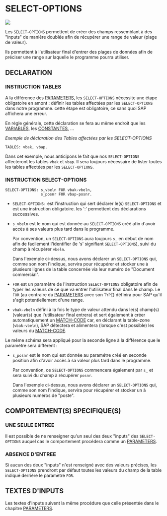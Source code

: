 # SELECT-OPTIONS

![](../assets/images/SELECT-OPTIONS_001.jpg)

Les `SELECT-OPTIONS` permettent de créer des champs ressemblant à des "inputs" de manière doublée afin de récupérer une range de valeur (plage de valeur). 

Ils permettent à l'utilisateur final d'entrer des plages de données afin de préciser une range sur laquelle le programme pourra utiliser.

## DECLARATION

### INSTRUCTION TABLES

A la différence des [PARAMETERS](./02_INSTRUCTION_PARAMETERS.md), les `SELECT-OPTIONS` nécessite une étape obligatoire en amont : définir les tables affectées par les `SELECT-OPTIONS` dans notre programme. cette étape est obligatoire, ce sans quoi SAP affichera une erreur.

En règle générale, cette déclaration se fera au même endroit que les [VARIABLES](../03_VARIABLES_&_CONSTANTES/02_VARIABLES_&_CONSTANTES/01_VARIABLES.md), les [CONSTANTES](../03_VARIABLES_&_CONSTANTES/02_VARIABLES_&_CONSTANTES/02_CONSTANTES.md), ...

_Exemple de déclaration des Tables affectées par les SELECT-OPTIONS_

```abap
TABLES: vbak, vbap.
```

Dans cet exemple, nous anticipons le fait que nos `SELECT-OPTIONS` affecteront les tables `vbak` et `vbap`. Il sera toujours nécessaire de lister toutes les tables affectées par les `SELECT-OPTIONS`.

### INSTRUCTION SELECT-OPTIONS

```abap
SELECT-OPTIONS: s_vbeln FOR vbak-vbeln,
                s_posnr FOR vbap-posnr.
```

- `SELECT-OPTIONS:` est l'instruction qui sert déclarer le(s) `SELECT-OPTIONS` et est une instruction obligatoire. les ':' permettent des déclarations successives.

- `s_vbeln` est le nom qui est donnée au `SELECT-OPTIONS` créé afin d'avoir accès à ses valeurs plus tard dans le programme.

    Par convention, un `SELECT-OPTIONS` aura toujours `s_` en début de nom afin de facilement l'identifier (le 's' signifiant `SELECT-OPTIONS`), suivi du champ à récupérer `vbeln`. 
    
    Dans l'exemple ci-dessus, nous avons déclarer un `SELECT-OPTIONS` qui, comme son nom l'indique, servira pour récupérer et stocker une à plusieurs lignes de la table concernée via leur numéro de "Document commercial".

- `FOR` est un paramètre de l'instruction `SELECT-OPTIONS` obligatoire afin de typer les valeurs de ce que va entrer l'utilisateur final dans le champ. Le `FOR` (au contraire du [PARAMETERS](./02_INSTRUCTION_PARAMETERS.md) avec son `TYPE`) définira pour SAP qu'il s'agit potentiellement d'une range.

- `vbak-vbeln` défini à la fois le type de valeur attendu dans le(s) champ(s) (valeur(s) que l'utilisateur final entrera) et sert également à créer automatiquement un [MATCH-CODE](./04_INSTRUCTION_MATCHCODE.md) car, en déclarant la table-zone (`vbak-vbeln`), SAP détectera et alimentera (lorsque c'est possible) les valeurs du [MATCH-CODE](./04_INSTRUCTION_MATCHCODE.md).

Le même schéma sera appliqué pour la seconde ligne à la différence que le paramètre sera différent :

- `s_posnr` est le nom qui est donnée au paramétre créé en seconde position afin d'avoir accès à sa valeur plus tard dans le programme.

    Par convention, ce `SELECT-OPTIONS` commencera également par `s_` et sera suivi du champ à récupérer `posnr`. 
    
    Dans l'exemple ci-dessus, nous avons déclarer un `SELECT-OPTIONS` qui, comme son nom l'indique, servira pour récupérer et stocker un à plusieurs numéros de "poste".

## COMPORTEMENT(S) SPECIFIQUE(S)

### UNE SEULE ENTREE

Il est possible de ne renseigner qu'un seul des deux "inputs" des `SELECT-OPTIONS` auquel cas le comportement procédera comme un [PARAMETERS](./02_INSTRUCTION_PARAMETERS.md). 

### ABSENCE D'ENTREE

Si aucun des deux "inputs" n'est renseigné avec des valeurs précises, les `SELECT-OPTIONS` prendront par défaut toutes les valeurs du champ de la table indiqué derrière le paramètre `FOR`.

## TEXTES D'INPUTS

Les textes d'inputs suivent la même procédure que celle présentée dans le chapitre [PARAMETERS](./02_INSTRUCTION_PARAMETERS.md).
